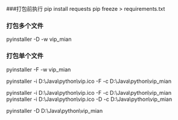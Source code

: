 ###打包前执行
pip install requests
pip freeze > requirements.txt

### 打包多个文件
pyinstaller -D -w vip_mian

### 打包单个文件
pyinstaller -F -w vip_mian

pyinstaller -i D:\Java\python\vip.ico -F -c D:\Java\python\vip_mian


pyinstaller -i D:\Java\python\vip.ico -F -c D:\Java\python\vip_mian
pyinstaller -i D:\Java\python\vip.ico -D -c D:\Java\python\vip_mian


pyinstaller -D D:\Java\python\vip_mian